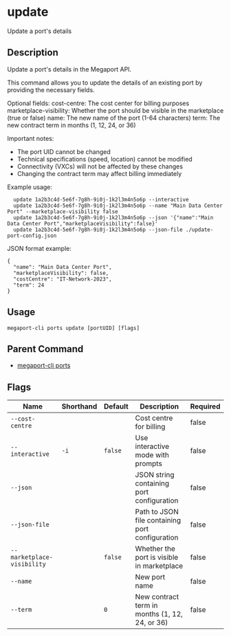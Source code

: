 # update

Update a port's details

## Description

Update a port's details in the Megaport API.

This command allows you to update the details of an existing port by providing the necessary fields.

Optional fields:
  cost-centre: The cost center for billing purposes
  marketplace-visibility: Whether the port should be visible in the marketplace (true or false)
  name: The new name of the port (1-64 characters)
  term: The new contract term in months (1, 12, 24, or 36)

Important notes:
  - The port UID cannot be changed
  - Technical specifications (speed, location) cannot be modified
  - Connectivity (VXCs) will not be affected by these changes
  - Changing the contract term may affect billing immediately

Example usage:

```
  update 1a2b3c4d-5e6f-7g8h-9i0j-1k2l3m4n5o6p --interactive
  update 1a2b3c4d-5e6f-7g8h-9i0j-1k2l3m4n5o6p --name "Main Data Center Port" --marketplace-visibility false
  update 1a2b3c4d-5e6f-7g8h-9i0j-1k2l3m4n5o6p --json '{"name":"Main Data Center Port","marketplaceVisibility":false}'
  update 1a2b3c4d-5e6f-7g8h-9i0j-1k2l3m4n5o6p --json-file ./update-port-config.json
```
JSON format example:
```
{
  "name": "Main Data Center Port",
  "marketplaceVisibility": false,
  "costCentre": "IT-Network-2023",
  "term": 24
}
```


## Usage

```
megaport-cli ports update [portUID] [flags]
```



## Parent Command

* [megaport-cli ports](megaport-cli_ports.md)




## Flags

| Name | Shorthand | Default | Description | Required |
|------|-----------|---------|-------------|----------|
| `--cost-centre` |  |  | Cost centre for billing | false |
| `--interactive` | `-i` | `false` | Use interactive mode with prompts | false |
| `--json` |  |  | JSON string containing port configuration | false |
| `--json-file` |  |  | Path to JSON file containing port configuration | false |
| `--marketplace-visibility` |  | `false` | Whether the port is visible in marketplace | false |
| `--name` |  |  | New port name | false |
| `--term` |  | `0` | New contract term in months (1, 12, 24, or 36) | false |



